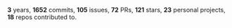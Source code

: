 **3** years, **1652** commits, **105** issues, **72** PRs, **121** stars, **23** personal projects, **18** repos contributed to.
